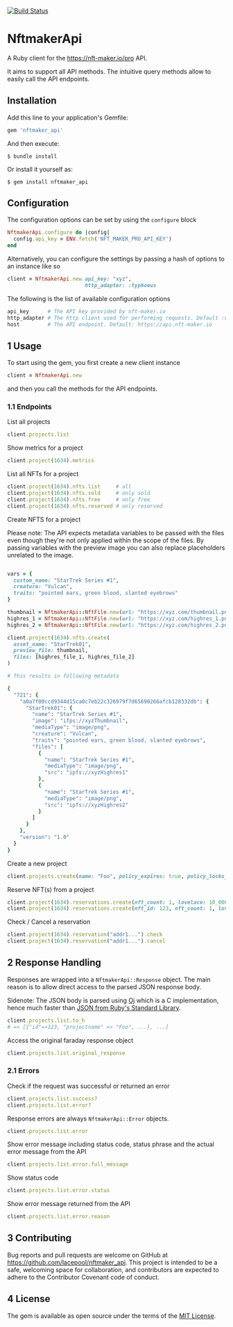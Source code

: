 [![Build Status](https://github.com/lacepool/nftmaker_api/workflows/CI/badge.svg?branch=main)](https://github.com/lacepool/nftmaker_api/actions)

# NftmakerApi

A Ruby client for the https://nft-maker.io/pro API.

It aims to support all API methods. The intuitive query methods allow to easily call the API endpoints.

## Installation

Add this line to your application's Gemfile:

```ruby
gem 'nftmaker_api'
```

And then execute:

    $ bundle install

Or install it yourself as:

    $ gem install nftmaker_api

## Configuration

The configuration options can be set by using the `configure` block

```ruby
NftmakerApi.configure do |config|
  config.api_key = ENV.fetch('NFT_MAKER_PRO_API_KEY')
end
```

Alternatively, you can configure the settings by passing a hash of options to an instance like so

```ruby
client = NftmakerApi.new api_key: "xyz",
                         http_adapter: :typhoeus
```

The following is the list of available configuration options

```ruby
api_key      # The API key provided by nft-maker.io
http_adapter # The http client used for performing requests. Default :net_http
host         # The API endpoint. Default: https://api.nft-maker.io
```

## 1 Usage

To start using the gem, you first create a new client instance

```ruby
client = NftmakerApi.new
```

and then you call the methods for the API endpoints.

### 1.1 Endpoints

List all projects

```ruby
client.projects.list
```

Show metrics for a project

```ruby
client.project(1634).metrics
```

List all NFTs for a project

```ruby
client.project(1634).nfts.list     # all
client.project(1634).nfts.sold     # only sold
client.project(1634).nfts.free     # only free
client.project(1634).nfts.reserved # only reserved
```

Create NFTS for a project

Please note: The API expects metadata variables to be passed with the files even though they're not only applied within the scope of the files. By passing variables with the preview image you can also replace placeholders unrelated to the image.

```ruby

vars = {
  custom_name: "StarTrek Series #1",
  creature: "Vulcan",
  traits: "pointed ears, green blood, slanted eyebrows"
}

thumbnail = NftmakerApi::NftFile.new(url: "https://xyz.com/thumbnail.png", variables: vars, mime_type: "image/png")
highres_1 = NftmakerApi::NftFile.new(url: "https://xyz.com/highres_1.png", mime_type: "image/png")
highres_2 = NftmakerApi::NftFile.new(url: "https://xyz.com/highres_2.png", mime_type: "image/png")

client.project(1634).nfts.create(
  asset_name: "StarTrek01",
  preview_file: thumbnail,
  files: [highres_file_1, highres_file_2]
)

# This results in following metadata

{
  "721": {
    "a0a7f00ccd9344d15ca0c7eb22c326979f7d65690266afcb128332db": {
      "StarTrek01": {
        "name": "StarTrek Series #1",
        "image": "ifps://xyzThumbnail",
        "mediaType": "image/png",
        "creature": "Vulcan",
        "traits": "pointed ears, green blood, slanted eyebrows",
        "files": [
          {
            "name": "StarTrek Series #1",
            "mediaType": "image/png",
            "src": "ipfs://xyzHighres1"
          },
          {
            "name": "StarTrek Series #1",
            "mediaType": "image/png",
            "src": "ipfs://xyzHighres2"
          }
        ]
      }
    },
    "version": "1.0"
  }
}

```

Create a new project

```ruby
client.projects.create(name: "Foo", policy_expires: true, policy_locks_at: Time.now.advance(months: 6), address_expires_in: 10)
```

Reserve NFT(s) from a project

```ruby
client.project(1634).reservations.create(nft_count: 1, lovelace: 10_000000)              # Reserve a random NFT
client.project(1634).reservations.create(nft_id: 123, nft_count: 1, lovelace: 10_000000) # Reserve a specific NFT
```

Check / Cancel a reservation

```ruby
client.project(1634).reservation("addr1...").check
client.project(1634).reservation("addr1...").cancel
```

## 2 Response Handling

Responses are wrapped into a `NftmakerApi::Response` object. The main reason is to allow direct access to the parsed JSON response body.

Sidenote: The JSON body is parsed using [Oj](https://github.com/ohler55/oj) which is a C implementation, hence much faster than [JSON from Ruby's Standard Library](https://ruby-doc.org/stdlib-3.0.2/libdoc/json/rdoc/JSON.html).



```ruby
client.projects.list.to_h
# => [{"id"=>123, "projectname" => "Foo", ...}, ...]
```

Access the original faraday response object

```ruby
client.projects.list.original_response
```

### 2.1 Errors

Check if the request was successful or returned an error

```ruby
client.projects.list.success?
client.projects.list.error?
```

Response errors are always `NftmakerApi::Error` objects.

```ruby
client.projects.list.error
```

Show error message including status code, status phrase and the actual error message from the API

```ruby
client.projects.list.error.full_message
```

Show status code

```ruby
client.projects.list.error.status
```

Show error message returned from the API

```ruby
client.projects.list.error.reason
```

## 3 Contributing

Bug reports and pull requests are welcome on GitHub at https://github.com/lacepool/nftmaker_api. This project is intended to be a safe, welcoming space for collaboration, and contributors are expected to adhere to the Contributor Covenant code of conduct.


## 4 License

The gem is available as open source under the terms of the [MIT License](https://opensource.org/licenses/MIT).
